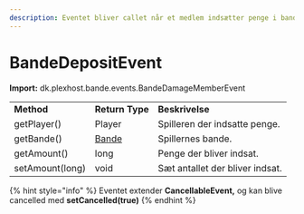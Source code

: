 ```yaml
---
description: Eventet bliver callet når et medlem indsætter penge i banden.
---
```


# BandeDepositEvent

**Import:** dk.plexhost.bande.events.BandeDamageMemberEvent

|                 |                              |                                 |
| --------------- | ---------------------------- | ------------------------------- |
| **Method**      | **Return Type**              | **Beskrivelse**                 |
| getPlayer()     | Player                       | Spilleren der indsatte penge.   |
| getBande()      | [Bande](../classes/bande.md) | Spillernes bande.               |
| getAmount()     | long                         | Penge der bliver indsat.        |
| setAmount(long) | void                         | Sæt antallet der bliver indsat. |

{% hint style="info" %}
Eventet extender **CancellableEvent,** og kan blive cancelled med **setCancelled(true)**
{% endhint %}
